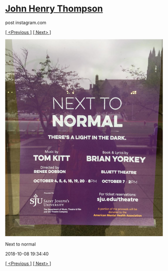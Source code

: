 # [John Henry Thompson](../README.md)
post instagram.com

[[ <Previous ]](2018-10-08-2.md) [[ Next> ]](2018-10-07-1.md)

[![](../media/2018-10-08/Next-to-normal.jpg)](../README.md)

Next to normal

2018-10-08 19:34:40

[[ <Previous ]](2018-10-08-2.md) [[ Next> ]](2018-10-07-1.md)